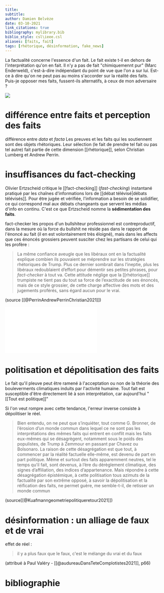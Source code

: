 ```yaml
---
title: 
subtitle:
author: Damien Belvèze
date: 03-10-2021
link_citations: true
bibliography: mylibrary.bib
biblio_style: csl\ieee.csl
aliases: [faits, fait]
tags: [rhétorique, désinformation, fake_news]
---
```


La factualité concerne l'essence d'un fait. 
Le fait existe t-il en dehors de l'interprétation qu'on en fait. 
Il n'y a pas de fait "chimiquemennt pur" (Marc Enderweld), c'est-à-dire indépendant du point de vue que l'on a sur lui. 
Est-ce à dire qu'on ne peut pas au moins s'accorder sur la réalité des faits. 
Puis-je opposer mes faits, fussent-ils alternatifs, à ceux de mon adversaire ? 

![](fake_news.jpg)

# différence entre faits et perception des faits

différence entre *data* et *facta*
Les preuves et les faits qui les soutiennent sont des objets rhétoriques. 
Leur sélection (le fait de prendre tel fait ou pas tel autre) fait partie de cette dimension [[rhétorique]], selon Christian Lumberg et Andrew Perrin.

# insuffisances du fact-checking

Olivier Ertzscheid critique le [[fact-checking]] (*fast-checking*) instantané pratiqué par les chaînes d'informations lors de [[débat télévisé|débats télévisés]]. Pour être jugée et vérifiée, l'information a besoin de se solidifier, ce qui correspond mal aux débats changeants que servent les médias d'info en continu. C'est ce que Ertzscheid nomme la **sédimentation des faits**.

fact-checker les propos d'un bullshiteur professionnel est contreproductif, dans la mesure où la force du bullshit ne réside pas dans le rapport de l'énoncé au fait (il en est volontairement très éloigné), mais dans les affects que ces énoncés grossiers peuvent susciter chez les partisans de celui qui les profère : 

> La même confiance aveugle que les libéraux ont en la factualité explique combien ils pouvaient se méprendre sur les stratégies rhétoriques de Trump. Plus ce dernier sombrait dans l’ineptie, plus les libéraux redoublaient d’effort pour démentir ses petites phrases, pour _fact-checker_ à tout va. Cette attitude néglige que la [[rhétorique]] trumpiste ne tient pas du tout sa force de l’exactitude de ses énoncés, mais de ce style grossier, de cette charge affective des mots et des jugements proférés, sans égard aucun pour le vrai.

(source [[@PerrinAndrewPerrinChristian2021]])


![## Ce n’est pas la désinformation qui pousse à se soustraire à la vaccination](fakenews_vaccination.pdf)

# politisation et dépolitisation des faits

Le fait qu'il pleuve peut être ramené à l'acceptation ou non de la théorie des bouleverments climatiques induits par l'activité humaine. Tout fait est susceptible d'être directement lié à son interprétation, car aujourd'hui "[[Tout est politique]]"

Si l'on veut rompre avec cette tendance, l'erreur inverse consiste à dépolitiser le réel.

> Bien entendu, on ne peut que s’inquiéter, tout comme G. Bronner, de l’érosion d’un monde commun dans lequel ce ne sont pas les interprétations des mêmes faits qui entrent en conflit mais les faits eux-mêmes qui se désagrègent, notamment sous le poids des populistes, de Trump à Zemmour en passant par Chavez ou Bolsonaro. La raison de cette désagrégation est que tout, à commencer par la réalité factuelle elle-même, est devenu de part en part politique. Même et surtout des faits apparemment neutres, tel le temps qu’il fait, sont devenus, à l’ère du dérèglement climatique, des signes d’affiliation, des indices d’appartenance. Mais répondre à cette désagrégation épistémique, à cette politisation tous azimuts de la factualité par son extrême opposé, à savoir la dépolitisation et la réification des faits, ne permet guère, me semble-t-il, de retisser un monde commun

(source[[@Kuafmanngeometriepolitiqueretour2021]])


# désinformation : un alliage de faux et de vrai

effet de réel : 

> il y a plus faux que le faux, c'est le mélange du vrai et du faux 

(attribué à Paul Valéry - [[@audureauDansTeteComplotistes2021]], p66)


# bibliographie

